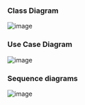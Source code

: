 ### Class Diagram

![image](https://user-images.githubusercontent.com/83855603/236265668-56aa4213-e820-4151-aca5-12ef54cbd288.png)

### Use Case Diagram

![image](https://github.com/SwatiAF/OMD-LAB/assets/83855603/8a86fa33-8aca-443f-8184-b66303d1c082)

### Sequence diagrams 

![image](https://github.com/SwatiAF/OMD-LAB/assets/83855603/c68c1b09-0e68-4676-a9cc-bf3b3a3e6a74)
